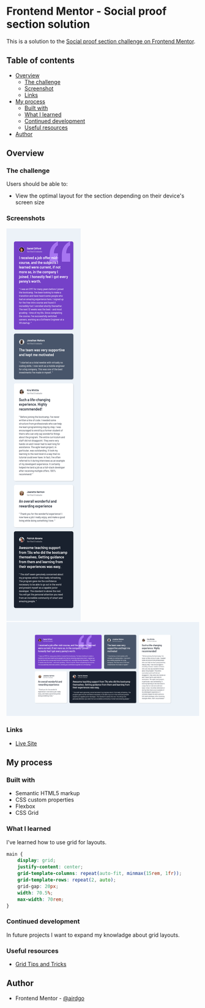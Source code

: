 # Frontend Mentor - Social proof section solution

This is a solution to the [Social proof section challenge on Frontend Mentor](https://www.frontendmentor.io/challenges/social-proof-section-6e0qTv_bA).

## Table of contents

- [Overview](#overview)
  - [The challenge](#the-challenge)
  - [Screenshot](#screenshot)
  - [Links](#links)
- [My process](#my-process)
  - [Built with](#built-with)
  - [What I learned](#what-i-learned)
  - [Continued development](#continued-development)
  - [Useful resources](#useful-resources)
- [Author](#author)

## Overview

### The challenge

Users should be able to:

- View the optimal layout for the section depending on their device's screen size

### Screenshots

![](./Desktop.png)
![](./Mobile.png)

### Links

- [Live Site](https://airdgo-testimonials-grid.netlify.app)

## My process

### Built with

- Semantic HTML5 markup
- CSS custom properties
- Flexbox
- CSS Grid

### What I learned

I've learned how to use grid for layouts.

```css
main {
    display: grid;
    justify-content: center;
    grid-template-columns: repeat(auto-fit, minmax(15rem, 1fr));
    grid-template-rows: repeat(2, auto);
    grid-gap: 20px;
    width: 70.5%;
    max-width: 70rem;
}
```

### Continued development

In future projects I want to expand my knowladge about grid layouts.

### Useful resources

- [Grid Tips and Tricks](https://css-tricks.com/snippets/css/complete-guide-grid/)

## Author

- Frontend Mentor - [@airdgo](https://www.frontendmentor.io/profile/airdgo)